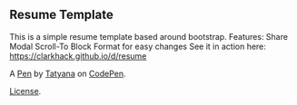 Resume Template
---------------
This is a simple resume template based around bootstrap. 
Features: 
    Share Modal
    Scroll-To
    Block Format for easy changes
See it in action here: https://clarkhack.github.io/d/resume

A [Pen](https://codepen.io/Kovaleva/pen/prLmPo) by [Tatyana](https://codepen.io/Kovaleva) on [CodePen](https://codepen.io).

[License](https://codepen.io/Kovaleva/pen/prLmPo/license).